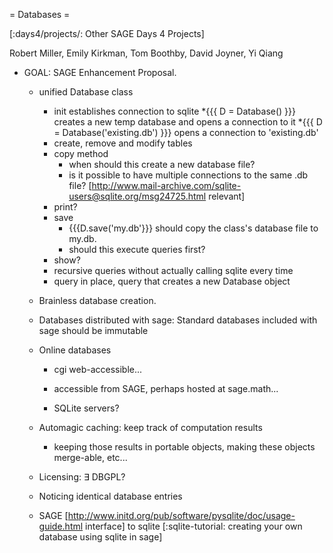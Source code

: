 = Databases =

[:days4/projects/: Other SAGE Days 4 Projects]

Robert Miller, Emily Kirkman, Tom Boothby, David Joyner, Yi Qiang

 * GOAL: SAGE Enhancement Proposal.

   * unified Database class
     * init establishes connection to sqlite
       *{{{ D = Database() }}} creates a new temp database and opens a connection to it
       *{{{ D = Database('existing.db') }}} opens a connection to 'existing.db'
     * create, remove and modify tables
     * copy method
       * when should this create a new database file?
       * is it possible to have multiple connections to the same .db file? [http://www.mail-archive.com/sqlite-users@sqlite.org/msg24725.html relevant]
     * print?
     * save
       * {{{D.save('my.db'}}} should copy the class's database file to my.db.
       * should this execute queries first?
     * show?
     * recursive queries without actually calling sqlite every time
     * query in place, query that creates a new Database object

   * Brainless database creation.

   * Databases distributed with sage: Standard databases included with sage should be immutable

   * Online databases
 
     * cgi web-accessible...

     * accessible from SAGE, perhaps hosted at sage.math...

     * SQLite servers?

   * Automagic caching: keep track of computation results

     * keeping those results in portable objects, making these objects merge-able, etc...

   * Licensing: $\exists$ DBGPL?

   * Noticing identical database entries

   * SAGE [http://www.initd.org/pub/software/pysqlite/doc/usage-guide.html interface] to sqlite [:sqlite-tutorial: creating your own database using sqlite in sage]
